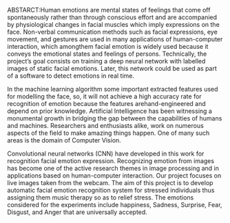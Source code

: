 ABSTARCT:Human emotions are mental states of feelings that come off spontaneously rather than through conscious effort and are accompanied by physiological changes in facial muscles which imply expressions on the face. Non-verbal communication methods such as facial expressions, eye movement, and gestures are used in many applications of human-computer interaction, which amongthem facial emotion is widely used because it conveys the emotional states and feelings of persons. Technically, the project’s goal consists on training a deep neural network with labelled images of static facial emotions. Later, this network could be used as part of a software to detect emotions in real time.

In the machine learning algorithm some important extracted features used for modelling the face, so, it will not achieve a high accuracy rate for recognition of emotion because the features arehand-engineered and depend on prior knowledge. Artificial Intelligence has been witnessing a monumental growth in bridging the gap between the capabilities of humans and machines. Researchers and enthusiasts alike, work on numerous aspects of the field to make amazing things happen. One of many such areas is the domain of Computer Vision.

Convolutional neural networks (CNN) have developed in this work for recognition facial emotion expression. Recognizing emotion from images has become one of the active research themes in image processing and in applications based on human-computer interaction. Our project focuses on live images taken from the webcam. The aim of this project is to develop automatic facial emotion recognition system for stressed individuals thus assigning them music therapy so as to relief stress. The emotions considered for the experiments include happiness, Sadness, Surprise, Fear, Disgust, and Anger that are universally accepted.
